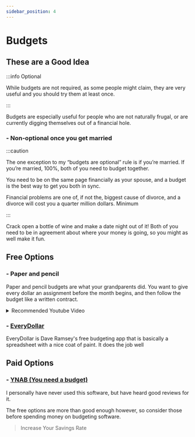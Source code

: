 ```yaml
---
sidebar_position: 4
---
```


# Budgets

## These are a Good Idea

:::info Optional

While budgets are not required, as some people might claim, they are very useful and you should try them at least once.

:::

Budgets are especially useful for people who are not naturally frugal, or are currently digging themselves out of a financial hole. 

### - Non-optional once you get married

:::caution

The one exception to my “budgets are optional” rule is if you’re married. If you’re married, 100%, both of you need to budget together. 

You need to be on the same page financially as your spouse, and a budget is the best way to get you both in sync.

Financial problems are one of, if not the, biggest cause of divorce, and a divorce will cost you a quarter million dollars. Minimum 

:::

Crack open a bottle of wine and make a date night out of it! Both of you need to be in agreement about where your money is going, so you might as well make it fun.

## Free Options

### - Paper and pencil

Paper and pencil budgets are what your grandparents did. You want to give every dollar an assignment before the month begins, and then follow the budget like a written contract. 

<details>
  <summary>Recommended Youtube Video</summary>
  <div>
    <iframe width="600" height="333" src="https://www.youtube.com/embed/7lHNMGoACdQ" title="YouTube video player" frameborder="0" allow="accelerometer; autoplay; clipboard-write; encrypted-media; gyroscope; picture-in-picture" allowfullscreen></iframe>
  </div>
</details>

### - [EveryDollar](https://www.ramseysolutions.com/ramseyplus/everydollar)

EveryDollar is Dave Ramsey's free budgeting app that is basically a spreadsheet with a nice coat of paint. It does the job well

## Paid Options

### - [YNAB (You need a budget)](https://www.youneedabudget.com/) 

I personally have never used this software, but have heard good reviews for it.

The free options are more than good enough however, so consider those before spending money on budgeting software.

>Increase Your Savings Rate